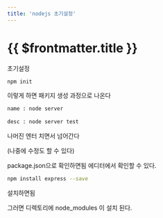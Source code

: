 ```yaml
---
title: 'nodejs 초기설정'
---
```


# {{ $frontmatter.title }}

초기설정


```bash
npm init
```
이렇게 하면 패키지 생성 과정으로 나온다

```bash
name : node server
  
desc : node server test
```

나머진 엔터 치면서 넘어간다

(나중에 수정도 할 수 있다)

package.json으로 확인하면됨 에디터에서 확인할 수 있다.

 

```bash
npm install express --save
```

설치하면됨 

그러면 디렉토리에 node_modules 이 설치 된다.

